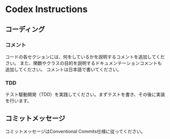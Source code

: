 # Codex Instructions

## コーディング

### コメント

コードの各セクションには、何をしているかを説明するコメントを追加してください。
また、関数やクラスの目的を説明するドキュメンテーションコメントも追加してください。
コメントは日本語で書いてください。


### TDD

テスト駆動開発（TDD）を実践してください。まずテストを書き、その後に実装を行います。

## コミットメッセージ

コミットメッセージはConventional Commits仕様に従ってください。

